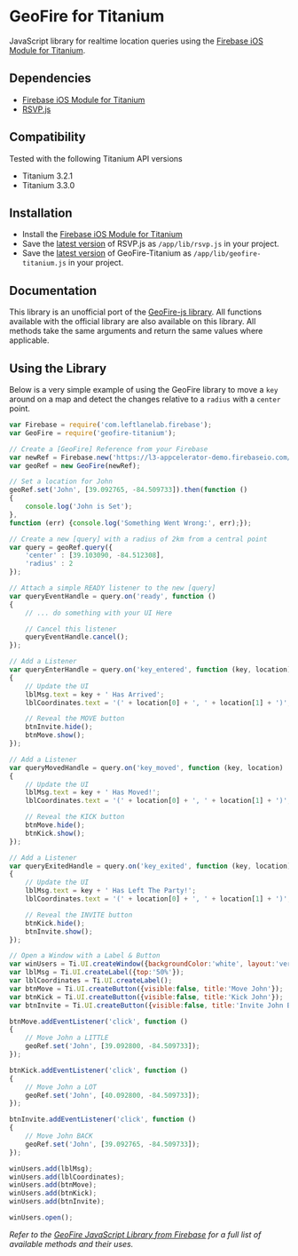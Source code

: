 # GeoFire for Titanium #

JavaScript library for realtime location queries using the [Firebase iOS Module for Titanium](https://github.com/LeftLaneLab/firebase-titanium).

## Dependencies ##

- [Firebase iOS Module for Titanium](https://github.com/LeftLaneLab/firebase-titanium)
- [RSVP.js](https://github.com/tildeio/rsvp.js)

## Compatibility ##

Tested with the following Titanium API versions

- Titanium 3.2.1
- Titanium 3.3.0

## Installation ##

- Install the [Firebase iOS Module for Titanium](https://github.com/LeftLaneLab/firebase-titanium)
- Save the [latest version](http://rsvpjs-builds.s3.amazonaws.com/rsvp-latest.js) of RSVP.js as `/app/lib/rsvp.js` in your project.
- Save the [latest version](https://github.com/LeftLaneLab/geofire-titanium/releases) of GeoFire-Titanium as `/app/lib/geofire-titanium.js` in your project.

## Documentation ##

This library is an unofficial port of the [GeoFire-js library](https://github.com/firebase/geofire-js). All functions available with the official library are also available on this library. All methods take the same arguments and return the same values where applicable.

## Using the Library ##

Below is a very simple example of using the GeoFire library to move a `key` around on a map and detect the changes relative to a `radius` with a `center` point.

```JavaScript
var Firebase = require('com.leftlanelab.firebase');
var GeoFire = require('geofire-titanium');

// Create a [GeoFire] Reference from your Firebase
var newRef = Firebase.new('https://l3-appcelerator-demo.firebaseio.com/geofire');
var geoRef = new GeoFire(newRef);

// Set a location for John
geoRef.set('John', [39.092765, -84.509733]).then(function ()
{
	console.log('John is Set');
},
function (err) {console.log('Something Went Wrong:', err);});

// Create a new [query] with a radius of 2km from a central point
var query = geoRef.query({
	'center' : [39.103090, -84.512308],
	'radius' : 2
});

// Attach a simple READY listener to the new [query]
var queryEventHandle = query.on('ready', function ()
{
	// ... do something with your UI Here

	// Cancel this listener
	queryEventHandle.cancel();
});

// Add a Listener
var queryEnterHandle = query.on('key_entered', function (key, location)
{
	// Update the UI
	lblMsg.text = key + ' Has Arrived';
	lblCoordinates.text = '(' + location[0] + ', ' + location[1] + ')';

	// Reveal the MOVE button
	btnInvite.hide();
	btnMove.show();
});

// Add a Listener
var queryMovedHandle = query.on('key_moved', function (key, location)
{
	// Update the UI
	lblMsg.text = key + ' Has Moved!';
	lblCoordinates.text = '(' + location[0] + ', ' + location[1] + ')';

	// Reveal the KICK button
	btnMove.hide();
	btnKick.show();
});

// Add a Listener
var queryExitedHandle = query.on('key_exited', function (key, location)
{
	// Update the UI
	lblMsg.text = key + ' Has Left The Party!';
	lblCoordinates.text = '(' + location[0] + ', ' + location[1] + ')';

	// Reveal the INVITE button
	btnKick.hide();
	btnInvite.show();
});

// Open a Window with a Label & Button
var winUsers = Ti.UI.createWindow({backgroundColor:'white', layout:'vertical'});
var lblMsg = Ti.UI.createLabel({top:'50%'});
var lblCoordinates = Ti.UI.createLabel();
var btnMove = Ti.UI.createButton({visible:false, title:'Move John'});
var btnKick = Ti.UI.createButton({visible:false, title:'Kick John'});
var btnInvite = Ti.UI.createButton({visible:false, title:'Invite John Back'});

btnMove.addEventListener('click', function ()
{
	// Move John a LITTLE
	geoRef.set('John', [39.092800, -84.509733]);
});

btnKick.addEventListener('click', function ()
{
	// Move John a LOT
	geoRef.set('John', [40.092800, -84.509733]);
});

btnInvite.addEventListener('click', function ()
{
	// Move John BACK
	geoRef.set('John', [39.092765, -84.509733]);
});

winUsers.add(lblMsg);
winUsers.add(lblCoordinates);
winUsers.add(btnMove);
winUsers.add(btnKick);
winUsers.add(btnInvite);

winUsers.open();
```

*Refer to the [GeoFire JavaScript Library from Firebase](https://github.com/firebase/geofire-js) for a full list of available methods and their uses.*